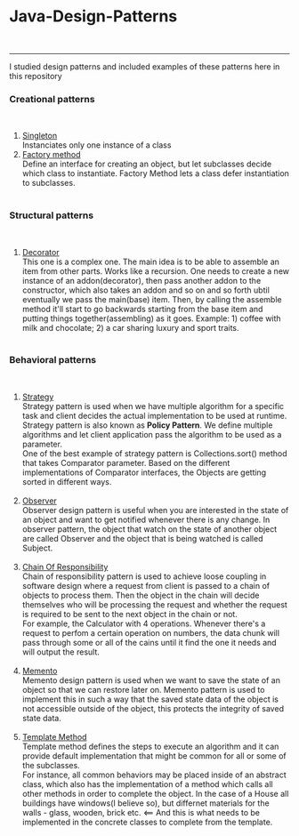 # Java-Design-Patterns
<br>
<hr>
I studied design patterns and included examples of these patterns here in this repository
<br>

<h3>Creational patterns</h3> <br>
<ol type="1">
  <li><a href="https://github.com/MiddleZwei/Java-Design-Patterns/tree/master/src/com/javadesignpatterns/creational/signleton">Singleton</a></li>
    Instanciates only one instance of a class
  <li><a href="https://github.com/MiddleZwei/Java-Design-Patterns/tree/master/src/com/javadesignpatterns/creational/factorymethod">Factory method</a></li>
  Define an interface for creating an object, but let subclasses decide which class to instantiate. Factory Method lets a class defer instantiation to subclasses.<br> <br>
</ol>

<h3>Structural patterns</h3> <br>
<ol type="1">
  <li><a href="https://github.com/MiddleZwei/Java-Design-Patterns/tree/master/src/com/javadesignpatterns/structural/decorator">Decorator</a></li>
  This one is a complex one. The main idea is to be able to assemble an item from other parts. Works like a recursion. One needs to create a new instance of an addon(decorator), then pass another addon to the constructor, which also takes an addon and so on and so forth ubtil eventually we pass the main(base) item. Then, by calling the assemble method it'll start to go backwards starting from the base item and putting things together(assembling) as it goes. Example: 1) coffee with milk and chocolate; 2) a car sharing luxury and sport traits. <br> <br>
</ol>

<h3>Behavioral patterns</h3> <br>
<ol type="1">
  <li><a href="https://github.com/MiddleZwei/Java-Design-Patterns/tree/master/src/com/javadesignpatterns/bevavioral/strategy">Strategy</a></li>
  Strategy pattern is used when we have multiple algorithm for a specific task and client decides the actual implementation to be used at runtime. <br> Strategy pattern is also known as <b>Policy Pattern</b>. We define multiple algorithms and let client application pass the algorithm to be used as a parameter. <br> One of the best example of strategy pattern is Collections.sort() method that takes Comparator parameter. Based on the different implementations of Comparator interfaces, the Objects are getting sorted in different ways. <br> <br>
  <li><a href="https://github.com/MiddleZwei/Java-Design-Patterns/tree/master/src/com/javadesignpatterns/bevavioral/observer">Observer</a></li>
  Observer design pattern is useful when you are interested in the state of an object and want to get notified whenever there is any change. In observer pattern, the object that watch on the state of another object are called Observer and the object that is being watched is called Subject. <br><br>
  <li><a href="https://github.com/MiddleZwei/Java-Design-Patterns/tree/master/src/com/javadesignpatterns/bevavioral/chainofresponsibility">Chain Of Responsibility</a></li>
  Chain of responsibility pattern is used to achieve loose coupling in software design where a request from client is passed to a chain of objects to process them. Then the object in the chain will decide themselves who will be processing the request and whether the request is required to be sent to the next object in the chain or not.<br>
  For example, the Calculator with 4 operations. Whenever there's a request to perfom a certain operation on numbers, the data chunk will pass through some or all of the cains until it find the one it needs and will output the result.<br><br>
   <li><a href="https://github.com/MiddleZwei/Java-Design-Patterns/tree/master/src/com/javadesignpatterns/bevavioral/memento">Memento</a></li>
  Memento design pattern is used when we want to save the state of an object so that we can restore later on. Memento pattern is used to implement this in such a way that the saved state data of the object is not accessible outside of the object, this protects the integrity of saved state data. <br><br>
  <li><a href="https://github.com/MiddleZwei/Java-Design-Patterns/tree/master/src/com/javadesignpatterns/bevavioral/templatemethod">Template Method</a></li>
  Template method defines the steps to execute an algorithm and it can provide default implementation that might be common for all or some of the subclasses.<br>
  For instance, all common behaviors may be placed inside of an abstract class, which also has the implementation of a method which calls all other methods in order to complete the object. In the case of a House all buildings have windows(I believe so), but differnet materials for the walls - glass, wooden, brick etc. <== And this is what needs to be implemented in the concrete classes to complete from the template. <br><br>
 
</ol>
